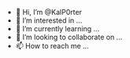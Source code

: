 - 👋 Hi, I’m @KalP0rter
- 👀 I’m interested in ...
- 🌱 I’m currently learning ...
- 💞️ I’m looking to collaborate on ...
- 📫 How to reach me ...

<!---
KalP0rter/KalP0rter is a ✨ special ✨ repository because its `README.md` (this file) appears on your GitHub profile.
You can click the Preview link to take a look at your changes.

∞ Yogi+Gamer+Cook+Engineer+Writer+Tech Enthusiast+Scientist+Coffee Roaster+Barista.

--->
